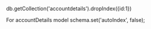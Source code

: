 db.getCollection('accountdetails').dropIndex({id:1})

For accountDetails model
schema.set('autoIndex', false);

